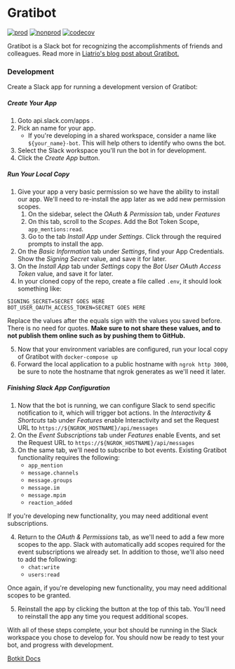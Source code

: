 
# Gratibot

[![prod](https://github.com/liatrio/gratibot-rewrite/actions/workflows/prod.yaml/badge.svg)](https://github.com/liatrio/gratibot-rewrite/actions/workflows/release.yaml) [![nonprod](https://github.com/liatrio/gratibot-rewrite/actions/workflows/nonprod.yaml/badge.svg)](https://github.com/liatrio/gratibot-rewrite/actions/workflows/main.yaml) [![codecov](https://codecov.io/gh/liatrio/gratibot-rewrite/branch/main/graph/badge.svg)](https://codecov.io/gh/liatrio/gratibot-rewrite) 

Gratibot is a Slack bot for recognizing the accomplishments of friends and
colleagues. Read more in [Liatrio's blog post about Gratibot.](https://www.liatrio.com/blog/gratibot-chatbot)

### Development

Create a Slack app for running a development version of Gratibot:

##### Create Your App

1. Goto api.slack.com/apps .
2. Pick an name for your app.
    - If you're developing in a shared workspace, consider a name like `${your_name}-bot`.
This will help others to identify who owns the bot.
3. Select the Slack workspace you'll run the bot in for development.
4. Click the *Create App* button.

##### Run Your Local Copy

1. Give your app a very basic permission so we have the ability to install
our app. We'll need to re-install the app later as we add new permission scopes.
    1. On the sidebar, select the *OAuth & Permission* tab, under *Features*
    2. On this tab, scroll to the *Scopes*. Add the Bot Token Scope, `app_mentions:read`.
    3. Go to the tab *Install App* under *Settings*. Click through the required
prompts to install the app.
2. On the *Basic Information* tab under *Settings*, find your App Credentials.
Show the *Signing Secret* value, and save it for later.
3. On the *Install App* tab under *Settings* copy the *Bot User OAuth Access Token*
value, and save it for later.
4. In your cloned copy of the repo, create a file called `.env`, it should look
something like:
```
SIGNING_SECRET=SECRET GOES HERE
BOT_USER_OAUTH_ACCESS_TOKEN=SECRET GOES HERE
```
Replace the values after the equals sign with the values you saved before.
There is no need for quotes. **Make sure to not share these values, and to not
publish them online such as by pushing them to GitHub.**

5. Now that your environment variables are configured, run your local copy
of Gratibot with `docker-compose up`
6. Forward the local application to a public hostname with `ngrok http 3000`,
be sure to note the hostname that ngrok generates as we'll need it later.

##### Finishing Slack App Configuration

1. Now that the bot is running, we can configure Slack to send specific
notification to it, which will trigger bot actions. In the
*Interactivity & Shortcuts* tab under *Features* enable Interactivity and set
the Request URL to `https://${NGROK_HOSTNAME}/api/messages`
2. On the *Event Subscriptions* tab under *Features* enable Events, and set the
Request URL to `https://${NGROK_HOSTNAME}/api/messages`
3. On the same tab, we'll need to subscribe to bot events. Existing Gratibot
functionality requires the following:
    - `app_mention`
    - `message.channels`
    - `message.groups`
    - `message.im`
    - `message.mpim`
    - `reaction_added`

If you're developing new functionality, you may need additional event
subscriptions.

4. Return to the *OAuth & Permissions* tab, as we'll need to add a few more
scopes to the app. Slack with automatically add scopes required for the event
subscriptions we already set. In addition to those, we'll also need to add the
following:
    - `chat:write`
    - `users:read`

Once again, if you're developing new functionality, you may need additional
scopes to be granted.

5. Reinstall the app by clicking the button at the top of this tab. You'll need
to reinstall the app any time you request additional scopes.

With all of these steps complete, your bot should be running in the Slack
workspace you chose to develop for. You should now be ready to test your bot,
and progress with development.

[Botkit Docs](https://botkit.ai/docs/v4)
